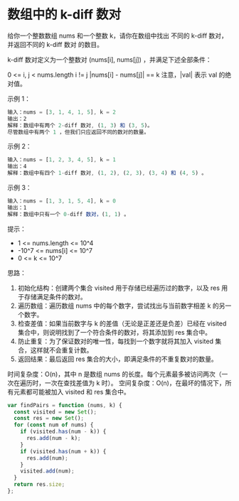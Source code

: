 # 数组中的 k-diff 数对

给你一个整数数组 nums 和一个整数 k，请你在数组中找出 不同的 k-diff 数对，并返回不同的 k-diff 数对 的数目。

k-diff 数对定义为一个整数对 (nums[i], nums[j]) ，并满足下述全部条件：

0 <= i, j < nums.length
i != j
|nums[i] - nums[j]| == k
注意，|val| 表示 val 的绝对值。

示例 1：

```javascript
输入：nums = [3, 1, 4, 1, 5], k = 2
输出：2
解释：数组中有两个 2-diff 数对, (1, 3) 和 (3, 5)。
尽管数组中有两个 1 ，但我们只应返回不同的数对的数量。
```

示例 2：

```javascript
输入：nums = [1, 2, 3, 4, 5], k = 1
输出：4
解释：数组中有四个 1-diff 数对, (1, 2), (2, 3), (3, 4) 和 (4, 5) 。
```

示例 3：

```javascript
输入：nums = [1, 3, 1, 5, 4], k = 0
输出：1
解释：数组中只有一个 0-diff 数对，(1, 1) 。
```

提示：

- 1 <= nums.length <= 10^4
- -10^7 <= nums[i] <= 10^7
- 0 <= k <= 10^7

思路：
1. 初始化结构：创建两个集合 visited 用于存储已经遍历过的数字，以及 res 用于存储满足条件的数对。
2. 遍历数组：遍历数组 nums 中的每个数字，尝试找出与当前数字相差 k 的另一个数字。
3. 检查差值：如果当前数字与 k 的差值（无论是正差还是负差）已经在 visited 集合中，则说明找到了一个符合条件的数对，将其添加到 res 集合中。
4. 防止重复：为了保证数对的唯一性，每找到一个数字就将其加入 visited 集合，这样就不会重复计数。
5. 返回结果：最后返回 res 集合的大小，即满足条件的不重复数对的数量。

时间复杂度：O(n)，其中 n 是数组 nums 的长度。每个元素最多被访问两次（一次在遍历时，一次在查找差值为 k 时）。
空间复杂度：O(n)，在最坏的情况下，所有元素都可能被加入 visited 和 res 集合中。

```javascript
var findPairs = function (nums, k) {
  const visited = new Set();
  const res = new Set();
  for (const num of nums) {
    if (visited.has(num - k)) {
      res.add(num - k);
    }
    if (visited.has(num + k)) {
      res.add(num);
    }
    visited.add(num);
  }
  return res.size;
};
```